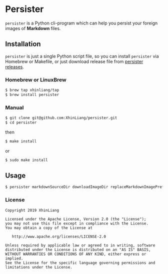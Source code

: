 # Persister

`persister` is a Python cli-program which can help you persist your foreign images of **Markdown** files.

## Installation

`persister` is just a single Python script file, so  you can install `persister` via Homebrew or Makefile, or just download release file from [persister releases](https://github.com/XhinLiang/persister/releases).

### Homebrew or LinuxBrew

```bash
$ brew tap xhinliang/tap
$ brew install persister
```

### Manual

```bash
$ git clone git@github.com:XhinLiang/persister.git
$ cd persister
```
then
```bash
$ make install
```
or
```bash
$ sudo make install
```

## Usage

```bash
$ persister markdownSourceDir downloadImageDir replaceMarkdownImagePrefix
```

### License

```
Copyright 2019 XhinLiang

Licensed under the Apache License, Version 2.0 (the "License");
you may not use this file except in compliance with the License.
You may obtain a copy of the License at

   http://www.apache.org/licenses/LICENSE-2.0

Unless required by applicable law or agreed to in writing, software
distributed under the License is distributed on an "AS IS" BASIS,
WITHOUT WARRANTIES OR CONDITIONS OF ANY KIND, either express or implied.
See the License for the specific language governing permissions and
limitations under the License.
```
